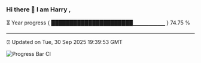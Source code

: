 ### Hi there 👋 I am Harry , 

⏳ Year progress { ██████████████████████▁▁▁▁▁▁▁▁ } 74.75 %

---

⏰ Updated on Tue, 30 Sep 2025 19:39:53 GMT

![Progress Bar CI](https://github.com/duykhang68/duykhang68/workflows/Progress%20Bar%20CI/badge.svg)
